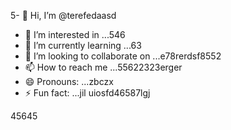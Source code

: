 5- 👋 Hi, I’m @terefedaasd
- 👀 I’m interested in ...546
- 🌱 I’m currently learning ...63
- 💞️ I’m looking to collaborate on ...e78rerdsf8552
- 📫 How to reach me ...55622323erger
- 😄 Pronouns: ...zbczx
- ⚡ Fun fact: ...jil
uiosfd46587lgj
<!---s555555dgf
--->
45645
